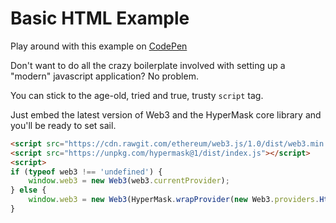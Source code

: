 # Basic HTML Example

Play around with this example on [CodePen](https://codepen.io/hypermask/pen/gvadRv?editors=1010)

Don't want to do all the crazy boilerplate involved with setting up a "modern" javascript application? No problem.

You can stick to the age-old, tried and true, trusty `script` tag.

Just embed the latest version of Web3 and the HyperMask core library and you'll be ready to set sail.

```html
<script src="https://cdn.rawgit.com/ethereum/web3.js/1.0/dist/web3.min.js"></script>
<script src="https://unpkg.com/hypermask@1/dist/index.js"></script>
<script>
if (typeof web3 !== 'undefined') {
    window.web3 = new Web3(web3.currentProvider);
} else {
    window.web3 = new Web3(HyperMask.wrapProvider(new Web3.providers.HttpProvider("https://ropsten.infura.io/")));
}
```
